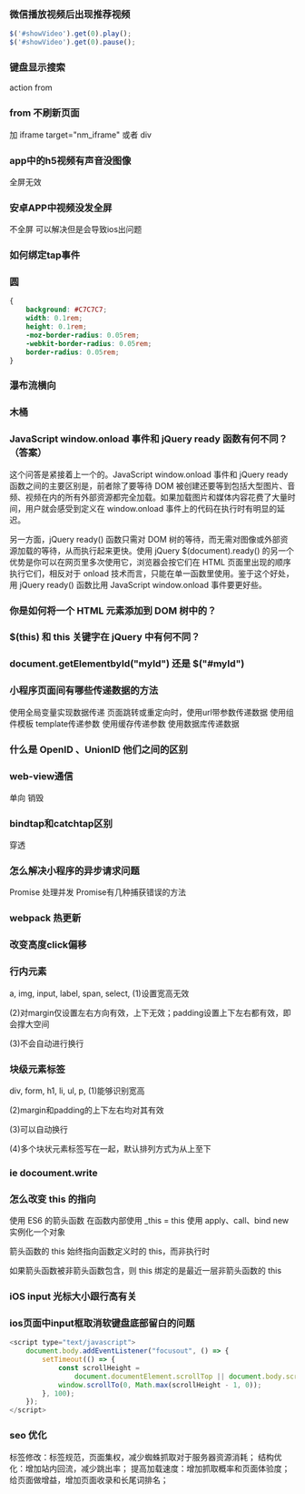 ### 微信播放视频后出现推荐视频
```js
$('#showVideo').get(0).play();
$('#showVideo').get(0).pause();
```
### 键盘显示搜索
action from

### from 不刷新页面
加 iframe target="nm_iframe" 或者 div

### app中的h5视频有声音没图像
全屏无效
### 安卓APP中视频没发全屏
不全屏 可以解决但是会导致ios出问题
### 如何绑定tap事件

### 圆
```css
{
    background: #C7C7C7;
    width: 0.1rem;
    height: 0.1rem;
    -moz-border-radius: 0.05rem;
    -webkit-border-radius: 0.05rem;
    border-radius: 0.05rem;
}
```

### 瀑布流横向
### 木桶

### JavaScript window.onload 事件和 jQuery ready 函数有何不同？（答案）
这个问答是紧接着上一个的。JavaScript window.onload 事件和 jQuery ready 函数之间的主要区别是，前者除了要等待 DOM 被创建还要等到包括大型图片、音频、视频在内的所有外部资源都完全加载。如果加载图片和媒体内容花费了大量时间，用户就会感受到定义在 window.onload 事件上的代码在执行时有明显的延迟。

另一方面，jQuery ready() 函数只需对 DOM 树的等待，而无需对图像或外部资源加载的等待，从而执行起来更快。使用 jQuery $(document).ready() 的另一个优势是你可以在网页里多次使用它，浏览器会按它们在 HTML 页面里出现的顺序执行它们，相反对于 onload 技术而言，只能在单一函数里使用。鉴于这个好处，用 jQuery ready() 函数比用 JavaScript window.onload 事件要更好些。

### 你是如何将一个 HTML 元素添加到 DOM 树中的？
### $(this) 和 this 关键字在 jQuery 中有何不同？
### document.getElementbyId("myId") 还是 $("#myId")

### 小程序页面间有哪些传递数据的方法
使用全局变量实现数据传递
页面跳转或重定向时，使用url带参数传递数据
使用组件模板 template传递参数
使用缓存传递参数
使用数据库传递数据
### 什么是 OpenID 、UnionID  他们之间的区别
### web-view通信
单向 销毁
### bindtap和catchtap区别
穿透
### 怎么解决小程序的异步请求问题
Promise 处理并发
Promise有几种捕获错误的方法
### webpack 热更新
### 改变高度click偏移

### 行内元素
a, img, input, label, span, select, 
(1)设置宽高无效

(2)对margin仅设置左右方向有效，上下无效；padding设置上下左右都有效，即会撑大空间

(3)不会自动进行换行
### 块级元素标签
div, form, h1, li, ul, p,
(1)能够识别宽高

(2)margin和padding的上下左右均对其有效

(3)可以自动换行

(4)多个块状元素标签写在一起，默认排列方式为从上至下

### ie docoument.write
### 怎么改变 this 的指向
使用 ES6 的箭头函数
在函数内部使用 _this = this
使用 apply、call、bind
new 实例化一个对象

箭头函数的 this 始终指向函数定义时的 this，而非执行时

如果箭头函数被非箭头函数包含，则 this 绑定的是最近一层非箭头函数的 this

### iOS input 光标大小跟行高有关
### ios页面中input框取消软键盘底部留白的问题
```js
<script type="text/javascript">
    document.body.addEventListener("focusout", () => {
        setTimeout(() => {
            const scrollHeight =
                document.documentElement.scrollTop || document.body.scrollTop || 0;
            window.scrollTo(0, Math.max(scrollHeight - 1, 0));
        }, 100);
    });
</script>
```
### seo 优化
标签修改：标签规范，页面集权，减少蜘蛛抓取对于服务器资源消耗；
结构优化：增加站内回流，减少跳出率；
提高加载速度：增加抓取概率和页面体验度；
给页面做增益，增加页面收录和长尾词排名；

